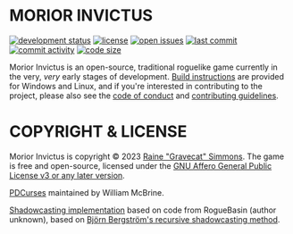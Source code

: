 # MORIOR INVICTUS

[![development status](https://img.shields.io/badge/development%20status-prototype-red.svg?color=red&style=plastic)](https://github.com/Gravecat/invictus)
[![license](https://img.shields.io/github/license/Gravecat/invictus?color=orange&style=plastic)](../LICENSE)
[![open issues](https://img.shields.io/github/issues-raw/gravecat/invictus?color=yellow&style=plastic)](https://github.com/Gravecat/invictus/issues)
[![last commit](https://img.shields.io/github/last-commit/Gravecat/invictus/main?color=brightgreen&style=plastic)](https://github.com/Gravecat/invictus/commits/main)
[![commit activity](https://img.shields.io/github/commit-activity/m/gravecat/invictus?color=blue&style=plastic)](https://github.com/Gravecat/invictus/commits)
[![code size](https://img.shields.io/github/languages/code-size/gravecat/invictus?color=blueviolet&style=plastic)](https://github.com/Gravecat/invictus/tree/main/src)

Morior Invictus is an open-source, traditional roguelike game currently in the very, *very* early stages of development. [Build instructions](building.md)
are provided for Windows and Linux, and if you're interested in contributing to the project, please also see the [code of conduct](CODE_OF_CONDUCT.md) and
[contributing guidelines](CONTRIBUTING.md).


# COPYRIGHT & LICENSE

Morior Invictus is copyright © 2023 [Raine "Gravecat" Simmons](https://github.com/Gravecat). The game is free and open-source, licensed under the
[GNU Affero General Public License v3 or any later version](https://www.gnu.org/licenses/agpl-3.0.en.html).

[PDCurses](https://github.com/wmcbrine/PDCurses) maintained by William McBrine.

[Shadowcasting implementation](https://www.roguebasin.com/index.php/C%2B%2B_shadowcasting_implementation) based on code from RogueBasin (author unknown), based
on [Björn Bergström's recursive shadowcasting method](https://www.roguebasin.com/index.php/FOV_using_recursive_shadowcasting).
